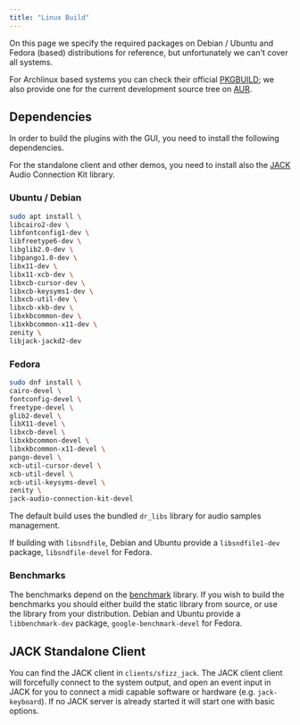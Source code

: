 ```yaml
---
title: "Linux Build"
---
```


On this page we specify the required packages on Debian / Ubuntu and Fedora
(based) distributions for reference, but unfortunately we can't cover all systems.

For Archlinux based systems you can check their official [PKGBUILD];
we also provide one for the current development source tree on [AUR].

## Dependencies

In order to build the plugins with the GUI,
you need to install the following dependencies.

For the standalone client and other demos,
you need to install also the [JACK] Audio Connection Kit library.

### Ubuntu / Debian

```sh
sudo apt install \
libcairo2-dev \
libfontconfig1-dev \
libfreetype6-dev \
libglib2.0-dev \
libpango1.0-dev \
libx11-dev \
libx11-xcb-dev \
libxcb-cursor-dev \
libxcb-keysyms1-dev \
libxcb-util-dev \
libxcb-xkb-dev \
libxkbcommon-dev \
libxkbcommon-x11-dev \
zenity \
libjack-jackd2-dev
```

### Fedora

```sh
sudo dnf install \
cairo-devel \
fontconfig-devel \
freetype-devel \
glib2-devel \
libX11-devel \
libxcb-devel \
libxkbcommon-devel \
libxkbcommon-x11-devel \
pango-devel \
xcb-util-cursor-devel \
xcb-util-devel \
xcb-util-keysyms-devel \
zenity \
jack-audio-connection-kit-devel
```

The default build uses the bundled `dr_libs` library for audio samples management.

If building with `libsndfile`, Debian and Ubuntu provide a `libsndfile1-dev`
package, `libsndfile-devel` for Fedora.

### Benchmarks

The benchmarks depend on the [benchmark] library.
If you wish to build the benchmarks you should either build the static library
from source, or use the library from your distribution.
Debian and Ubuntu provide a `libbenchmark-dev` package, `google-benchmark-devel`
for Fedora.

## JACK Standalone Client

You can find the JACK client in `clients/sfizz_jack`.
The JACK client client will forcefully connect to the system output,
and open an event input in JACK for you to connect a midi capable software
or hardware (e.g. `jack-keyboard`).
If no JACK server is already started it will start one with basic options.


[benchmark]: https://github.com/google/benchmark/
[JACK]:      https://jackaudio.org
[PKGBUILD]:  https://gitlab.archlinux.org/archlinux/packaging/packages/sfizz/-/blob/main/PKGBUILD
[AUR]:       https://aur.archlinux.org/cgit/aur.git/tree/PKGBUILD?h=sfizz-git

